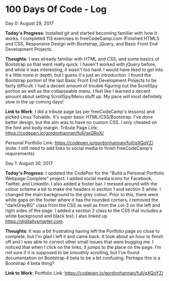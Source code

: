 # 100 Days Of Code - Log
Day 0: August 29, 2017

**Today's Progress**: 
Installed git and started becoming familiar with how it works. I completed 113 exercises in freeCodeCamp.com (Finished HTML5 and CSS, Responsive Design with Bootstrap, jQuery, and Basic Front End Development Projects.

**Thoughts**: 
I was already familiar with HTML and CSS, and some basics of Bootstrap so that went really quick. I haven't worked with jQuery before, and while it was interesting, it wasn't too hard. I would have liked to get into it a little more in depth, but I guess it's just an introduciton. I found the Bootstrap portion of the last Basic Front End Development Projects to be fairly difficult. I had a decent amount of trouble figuring out the ScrollSpy portion as well as the collapseable menu. I feel like I learned a decent amount about setting ScrollSpy/Menu stuff up. My pace will most definitely slow in the up coming days!

**Link to Work**: 
I did a tribute page (as per freeCodeCamp's lessons) and picked Linus Tolvalds. It's super basic HTML/CSS/Bootstrap. I've done better design, but the aim was to have no custom CSS. I only cheated on the font and body margin. 
Tribute Page
Link: https://codepen.io/gordonhannan/full/gxQRoX/ 

Personal Portfolio
Link: https://codepen.io/gordonhannan/full/qXQoYZ/ 
(note: I still need to add links to social media to finish freeCodeCamp's requirements)


Day 1: August 30, 2017

**Today's Progress**:
I updated the CodePen for the "Build a Personal Portfolio Webpage Complete" project. I added social media icons for Facebook, Twitter, and LinkedIn. I also added a footer bar. I messed around with the colour scheme a bit to make the headers in section 1 and section 3 white. I changed the main background to the grey colour. Prior to this, there were white gaps on the footer where it has the rounded corners. I removed the "darkGreyBG" class from the CSS as well as from the col-3 on the left and right sides of the page. I added a section 2 class to the CSS that includes a white background and black text. I also linked up https://digitallysmarter.com.

**Thoughts**:
It was a bit frustrating having left the Portfolio page so close to complete, but I'm glad I left it and came back. It took about an hour to finish off and I was able to correct other small issues that were bugging me. I noticed that when I click on the links, it jumps to the place on the page. I'm not sure if it is supposed to be smoothly scrolling, but I've found documentation on Bootstrap 4 beta to be a bit confusing. Perhaps this is a Bootstrap 4 beta thing?

**Link to Work**:
Portfolio
Link: https://codepen.io/gordonhannan/full/qXQoYZ/
